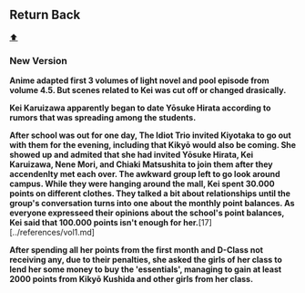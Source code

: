 ## Return Back

[:arrow_up:](../readme.md)


### New Version

**Anime adapted first 3 volumes of light novel and pool episode from volume 4.5. But scenes related to Kei was cut off or changed drasically.**

**Kei Karuizawa apparently began to date Yōsuke Hirata according to rumors that was spreading among the students.**

**After school was out for one day, The Idiot Trio invited Kiyotaka to go out with them for the evening, including that Kikyō would also be coming. She showed up and admited that she had invited Yōsuke Hirata, Kei Karuizawa, Nene Mori, and Chiaki Matsushita to join them after they accendenlty met each over. The awkward group left to go look around campus. While they were hanging around the mall, Kei spent 30.000 points on different clothes. They talked a bit about relationships until the group's conversation turns into one about the monthly point balances. As everyone expresseed their opinions about the school's point balances, Kei said that 100.000 points isn't enough for her.**[17] [../references/vol1.md]

**After spending all her points from the first month and D-Class not receiving any, due to their penalties, she asked the girls of her class to lend her some money to buy the 'essentials', managing to gain at least 2000 points from Kikyō Kushida and other girls from her class.**
